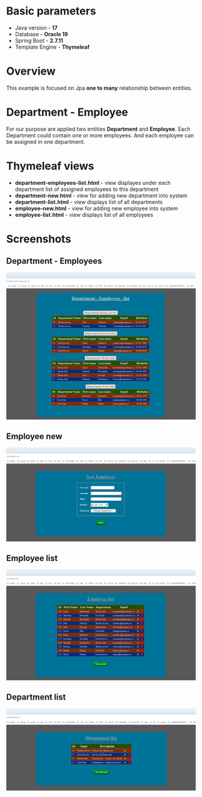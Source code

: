 
# Basic parameters
+ Java version - **17**
+ Database - **Oracle 19**
+ Spring Boot - **2.7.11**
+ Template Engine - **Thymeleaf**

# Overview
  This example is focused on Jpa **one to many** relationship between entities. 

# Department - Employee
  For our purpose are applied two entities **Department** and **Employee**. Each Department could contain one or more employees.
 And each employee can be assigned in one department.

# Thymeleaf views

+ **department-employees-list.html** - view displayes under each department list of assigned employees to this department
+ **department-new.html** - view for adding new department into system
+ **department-list.html** - view displays list of all departments
+ **employee-new.html** - view for adding new employee into system
+ **employee-list.html** - view displays list of all employees


# Screenshots
## Department - Employees 
![department-employees](/one-to-many/screenshots/department-employees.png)

## Employee new
![employee new](/one-to-many/screenshots/employee-new.png)

## Employee list
![employee list](/one-to-many/screenshots/employee-list.png)

## Department list
![department list](/one-to-many/screenshots/department-list.png)
